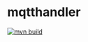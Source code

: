 # mqtthandler

[![mvn build](https://github.com/bkiefer/mqtthandler/actions/workflows/maven.yml/badge.svg)](https://github.com/bkiefer/mqtthandler/actions/workflows/maven.yml)
